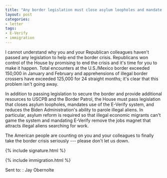 ```yaml
---
title: "Any border legislation must close asylum loopholes and mandate E-Verify"
layout: post
categories:
- letter
tags:
- E-Verify
- immigration
---
```


I cannot understand why you and your Republican colleagues haven't passed any legislation to help end the border crisis. Republicans won control of the House by promising to end the crisis and it's time for you to make it happen. Total encounters at the U.S./Mexico border exceeded 150,000 in January and February and apprehensions of illegal border crossers have exceeded 125,000 for 24 straight months; it's clear that this problem isn't going away.

In addition to passing legislation to secure the border and provide additional resources to USCPB and the Border Patrol, the House must pass legislation that closes asylum loopholes, mandates use of the E-Verify system, and reduces the Biden Administration's ability to parole illegal aliens. In particular, asylum reform is required so that illegal economic migrants can't game the system and mandating E-Verify remove the jobs magnet that attracts illegal aliens searching for work.

The American people are counting on you and your colleagues to finally take the border crisis seriously --- please don't let us down.

{% include signature.html %}

{% include immigration.html %}

Sent to:
: Jay Obernolte
